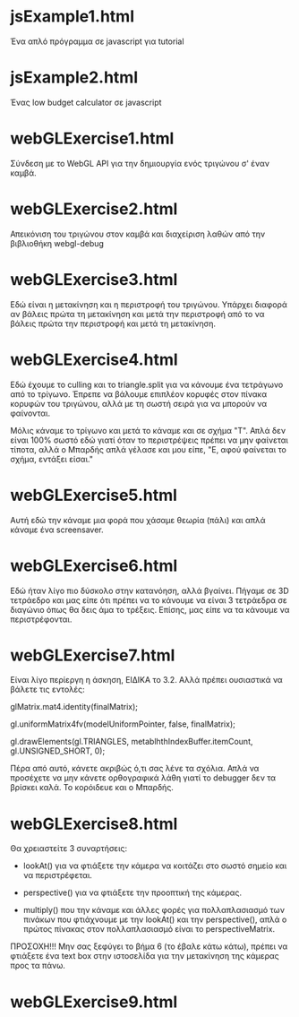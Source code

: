 # jsExample1.html

Ένα απλό πρόγραμμα σε javascript για tutorial


# jsExample2.html

Ένας low budget calculator σε javascript

# webGLExercise1.html

Σύνδεση με το WebGL API για την δημιουργία ενός τριγώνου σ' έναν καμβά.

# webGLExercise2.html

Απεικόνιση του τριγώνου στον καμβά και διαχείριση λαθών από την βιβλιοθήκη webgl-debug

# webGLExercise3.html

Εδώ είναι η μετακίνηση και η περιστροφή του τριγώνου. Υπάρχει διαφορά αν βάλεις πρώτα τη μετακίνηση και
μετά την περιστροφή από το να βάλεις πρώτα την περιστροφή και μετά τη μετακίνηση.

# webGLExercise4.html

Εδώ έχουμε το culling και το triangle.split για να κάνουμε ένα τετράγωνο από το τρίγωνο. Έπρεπε να βάλουμε επιπλέον κορυφές στον πίνακα κορυφών του τριγώνου, αλλά με τη σωστή σειρά για να μπορούν να φαίνονται.

Μόλις κάναμε το τρίγωνο και μετά το κάναμε και σε σχήμα "T". Απλά δεν είναι 100% σωστό εδώ γιατί όταν το περιστρέψεις πρέπει να μην φαίνεται τίποτα, αλλά ο Μπαρδής απλά γέλασε και μου είπε, "Ε, αφού φαίνεται το σχήμα, εντάξει είσαι."

# webGLExercise5.html

Αυτή εδώ την κάναμε μια φορά που χάσαμε θεωρία (πάλι) και απλά κάναμε ένα screensaver.

# webGLExercise6.html

Εδώ ήταν λίγο πιο δύσκολο στην κατανόηση, αλλά βγαίνει. Πήγαμε σε 3D τετράεδρο και μας είπε ότι πρέπει να το κάνουμε να είναι 3 τετράεδρα σε διαγώνιο όπως θα δεις άμα το τρέξεις. Επίσης, μας είπε να τα κάνουμε να περιστρέφονται.

# webGLExercise7.html

Είναι λίγο περίεργη η άσκηση, ΕΙΔΙΚΑ το 3.2. Αλλά πρέπει ουσιαστικά να βάλετε τις εντολές:

  

glMatrix.mat4.identity(finalMatrix);

gl.uniformMatrix4fv(modelUniformPointer, false, finalMatrix);

gl.drawElements(gl.TRIANGLES, metablhthIndexBuffer.itemCount, gl.UNSIGNED_SHORT, 0);

  

Πέρα από αυτό, κάνετε ακριβώς ό,τι σας λένε τα σχόλια. Απλά να προσέχετε να μην κάνετε ορθογραφικά λάθη γιατί το debugger δεν τα βρίσκει καλά. Το κορόιδευε και ο Μπαρδής.

# webGLExercise8.html

Θα χρειαστείτε 3 συναρτήσεις:

  

- lookAt() για να φτιάξετε την κάμερα να κοιτάζει στο σωστό σημείο και να περιστρέφεται.

- perspective() για να φτιάξετε την προοπτική της κάμερας.

- multiply() που την κάναμε και άλλες φορές για πολλαπλασιασμό των πινάκων που φτιάχνουμε με την lookAt() και την perspective(), απλά ο πρώτος πίνακας στον πολλαπλασιασμό είναι το perspectiveMatrix.

  

ΠΡΟΣΟΧΗ!!! Μην σας ξεφύγει το βήμα 6 (το έβαλε κάτω κάτω), πρέπει να φτιάξετε ένα text box στην ιστοσελίδα για την μετακίνηση της κάμερας προς τα πάνω.

# webGLExercise9.html

<!--stackedit_data:
eyJoaXN0b3J5IjpbMTg5OTE5NDg3N119
-->